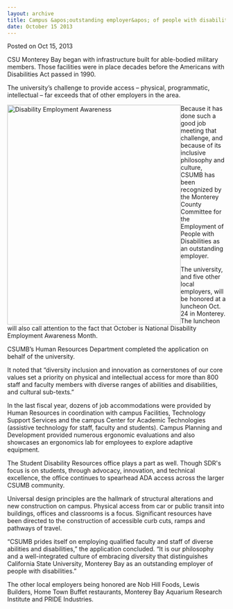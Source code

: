```yaml
---
layout: archive
title: Campus &apos;outstanding employer&apos; of people with disabilities
date: October 15 2013
---
```





<span class="date">Posted on Oct 15, 2013    </span>
<p>CSU Monterey Bay began with infrastructure built for able-bodied
military members. Those facilities were in place decades before the
Americans with Disabilities Act passed in 1990.</p>
<p>The university&#x2019;s challenge to provide access &#x2013; physical,
programmatic, intellectual &#x2013; far exceeds that of other employers in
the area.</p>
<p><img alt="Disability Employment Awareness" src="http://news.csumb.edu/sites/default/files/65/attachments/news/images/ada_story_image_for_web.jpg" style="float:left; width:400px; height:507px">Because it has done
such a good job meeting that challenge, and because of its
inclusive philosophy and culture, CSUMB has been recognized by the
Monterey County Committee for the Employment of People with
Disabilities as an outstanding employer.</img></p>
<p>The university, and five other local employers, will be honored
at a luncheon Oct. 24 in Monterey. The luncheon will also call
attention to the fact that October is National Disability
Employment Awareness Month.</p>
<p>CSUMB&#x2019;s Human Resources Department completed the application on
behalf of the university.</p>
<p>It noted that &#x201C;diversity inclusion and innovation as
cornerstones of our core values set a priority on physical and
intellectual access for more than 800 staff and faculty members
with diverse ranges of abilities and disabilities, and cultural
sub-texts.&#x201D;</p>
<p>In the last fiscal year, dozens of job accommodations were
provided by Human Resources in coordination with campus Facilities,
Technology Support Services and the campus Center for Academic
Technologies (assistive technology for staff, faculty and
students). Campus Planning and Development provided numerous
ergonomic evaluations and also showcases an ergonomics lab for
employees to explore adaptive equipment.</p>
<p>The Student Disability Resources office plays a part as well.
Though SDR&apos;s focus is on students, through advocacy, innovation,
and technical excellence, the office continues to spearhead ADA
access across the larger CSUMB community.</p>
<p>Universal design principles are the hallmark of structural
alterations and new construction on campus. Physical access from
car or public transit into buildings, offices and classrooms is a
focus. Significant resources have been directed to the construction
of accessible curb cuts, ramps and pathways of travel.</p>
<p>&#x201C;CSUMB prides itself on employing qualified faculty and staff of
diverse abilities and disabilities,&#x201D; the application concluded. &#x201C;It
is our philosophy and a well-integrated culture of embracing
diversity that distinguishes California State University, Monterey
Bay as an outstanding employer of people with disabilities.&#x201D;</p>
<p>The other local employers being honored are Nob Hill Foods,
Lewis Builders, Home Town Buffet restaurants, Monterey Bay Aquarium
Research Institute and PRIDE Industries.</p>
<p>&#xA0;</p>
<p><br>
&#xA0;</br></p>





